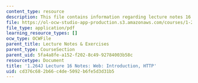 ```yaml
---
content_type: resource
description: This file contains information regarding lecture notes 16.
file: https://ol-ocw-studio-app-production.s3.amazonaws.com/courses/1-264j-database-internet-and-systems-integration-technologies-fall-2013/cd376c682b66c4de5092b6fe5d3d31b5_MIT1_264JF13_lect_16.pdf
file_type: application/pdf
learning_resource_types: []
ocw_type: OCWFile
parent_title: Lecture Notes & Exercises
parent_type: CourseSection
parent_uid: 5fa4a8fe-a152-f202-8c49-92784003b58c
resourcetype: Document
title: '1.264J Lecture 16 Notes: Web: Introduction, HTTP'
uid: cd376c68-2b66-c4de-5092-b6fe5d3d31b5
---
```

